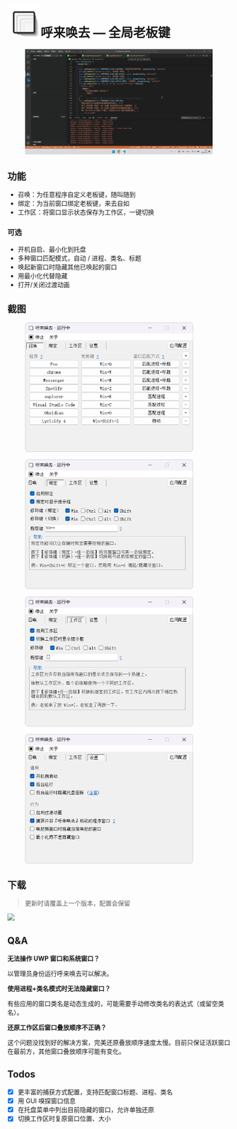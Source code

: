 <img align="left" width="75" height="75" src="misc/icon_480.png">

# 呼来唤去 — 全局老板键

<figure>
    <img src="misc/demo1.gif">
    <!-- <figcaption>演示</figcaption> -->
</figure>


## 功能

- 召唤：为任意程序自定义老板键，随叫随到
- 绑定：为当前窗口绑定老板键，来去自如
- 工作区：将窗口显示状态保存为工作区，一键切换

### 可选

- 开机自启、最小化到托盘
- 多种窗口匹配模式，自动 / 进程、类名、标题
- 唤起新窗口时隐藏其他已唤起的窗口
- 用最小化代替隐藏
- 打开/关闭过渡动画

## 截图
<div>
<figure>
    <img width="380" src="misc/screenshot1.png">
    <!-- <figcaption>召唤配置</figcaption> -->
</figure>
<figure>
    <img width="380" src="misc/screenshot2.png">
    <!-- <figcaption>绑定配置</figcaption> -->
</figure>
<figure>
    <img width="380" src="misc/screenshot3.png">
    <!-- <figcaption>工作区配置</figcaption> -->
</figure>
<figure>
    <img width="380" src="misc/screenshot4.png">
    <!-- <figcaption>设置</figcaption> -->
</figure>
</div>

## 下载

> 更新时请覆盖上一个版本，配置会保留

[![](https://img.shields.io/badge/download-latest-orange.svg)](https://github.com/john-walks-slow/window-summoner/releases/latest)

## Q&A

**无法操作 UWP 窗口和系统窗口？**

以管理员身份运行呼来唤去可以解决。

**使用进程+类名模式时无法隐藏窗口？**

有些应用的窗口类名是动态生成的，可能需要手动修改类名的表达式（或留空类名）。

**还原工作区后窗口叠放顺序不正确？**

这个问题没找到好的解决方案，完美还原叠放顺序速度太慢。目前只保证活跃窗口在最前方，其他窗口叠放顺序可能有变化。


## Todos
- [x] 更丰富的捕获方式配置，支持匹配窗口标题、进程、类名
- [x] 用 GUI 嗅探窗口信息
- [x] 在托盘菜单中列出目前隐藏的窗口，允许单独还原
- [x] 切换工作区时复原窗口位置、大小
